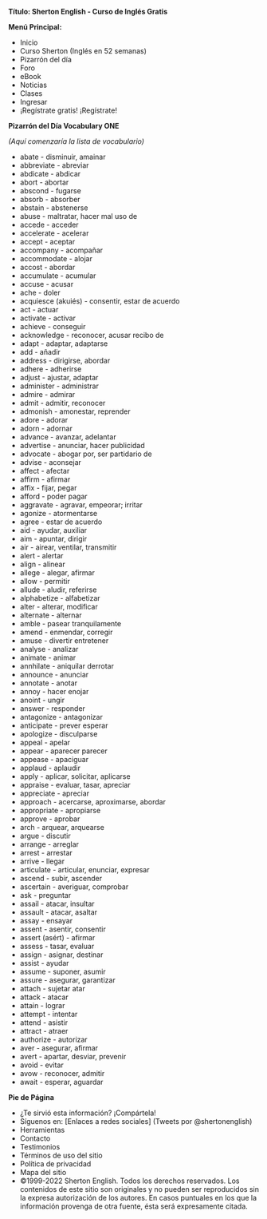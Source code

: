 

**Título: Sherton English - Curso de Inglés Gratis**

**Menú Principal:**

*   Inicio
*   Curso Sherton (Inglés en 52 semanas)
*   Pizarrón del día
*   Foro
*   eBook
*   Noticias
*   Clases
*   Ingresar
*   ¡Regístrate gratis!   ¡Regístrate!

**Pizarrón del Día   Vocabulary ONE**

*(Aquí comenzaría la lista de vocabulario)*

*   abate - disminuir, amainar
*   abbreviate - abreviar
*   abdicate - abdicar
*   abort - abortar
*   abscond - fugarse
*   absorb - absorber
*   abstain - abstenerse
*   abuse - maltratar, hacer mal uso de
*   accede - acceder
*   accelerate - acelerar
*   accept - aceptar
*   accompany - acompañar
*   accommodate - alojar
*   accost - abordar
*   accumulate - acumular
*   accuse - acusar
*   ache - doler
*   acquiesce (akuiés) - consentir, estar de acuerdo
*   act - actuar
*   activate - activar
*   achieve - conseguir
*   acknowledge - reconocer, acusar recibo de
*   adapt - adaptar, adaptarse
*   add - añadir
*   address - dirigirse, abordar
*   adhere - adherirse
*   adjust - ajustar, adaptar
*   administer - administrar
*   admire - admirar
*   admit - admitir, reconocer
*   admonish - amonestar, reprender
*   adore - adorar
*   adorn - adornar
*   advance - avanzar, adelantar
*   advertise - anunciar, hacer publicidad
*   advocate - abogar por, ser partidario de
*   advise - aconsejar
*   affect - afectar
*   affirm - afirmar
*   affix - fijar, pegar
*   afford - poder pagar
*   aggravate - agravar, empeorar; irritar
*   agonize - atormentarse
*   agree - estar de acuerdo
*   aid - ayudar, auxiliar
*   aim - apuntar, dirigir
*   air - airear, ventilar, transmitir
*   alert - alertar
*   align - alinear
*   allege - alegar, afirmar
*   allow - permitir
*   allude - aludir, referirse
*   alphabetize - alfabetizar
*   alter - alterar, modificar
*   alternate - alternar
*   amble - pasear tranquilamente
*   amend - enmendar, corregir
*   amuse - divertir entretener
*   analyse - analizar
*   animate - animar
*   annhilate - aniquilar derrotar
*   announce - anunciar
*   annotate - anotar
*   annoy - hacer enojar
*   anoint - ungir
*   answer - responder
*   antagonize - antagonizar
*   anticipate - prever esperar
*   apologize - disculparse
*   appeal - apelar
*   appear - aparecer parecer
*   appease - apaciguar
*   applaud - aplaudir
*   apply - aplicar, solicitar, aplicarse
*   appraise - evaluar, tasar, apreciar
*   appreciate - apreciar
*   approach - acercarse, aproximarse, abordar
*   appropriate - apropiarse
*   approve - aprobar
*   arch - arquear, arquearse
*   argue - discutir
*   arrange - arreglar
*   arrest - arrestar
*   arrive - llegar
*   articulate - articular, enunciar, expresar
*   ascend - subir, ascender
*   ascertain - averiguar, comprobar
*   ask - preguntar
*   assail - atacar, insultar
*   assault - atacar, asaltar
*   assay - ensayar
*   assent - asentir, consentir
*   assert (asért) - afirmar
*   assess - tasar, evaluar
*   assign - asignar, destinar
*   assist - ayudar
*   assume - suponer, asumir
*   assure - asegurar, garantizar
*   attach - sujetar atar
*   attack - atacar
*   attain - lograr
*   attempt - intentar
*   attend - asistir
*   attract - atraer
*   authorize - autorizar
*   aver - asegurar, afirmar
*   avert - apartar, desviar, prevenir
*   avoid - evitar
*   avow - reconocer, admitir
*   await - esperar, aguardar

**Pie de Página**

*   ¿Te sirvió esta información? ¡Compártela!
*   Síguenos en: [Enlaces a redes sociales] (Tweets por @shertonenglish)
*   Herramientas
*   Contacto
*   Testimonios
*   Términos de uso del sitio
*   Política de privacidad
*   Mapa del sitio
*   ©1999-2022 Sherton English. Todos los derechos reservados. Los contenidos de este sitio son originales y no pueden ser reproducidos sin la expresa autorización de los autores. En casos puntuales en los que la información provenga de otra fuente, ésta será expresamente citada.


